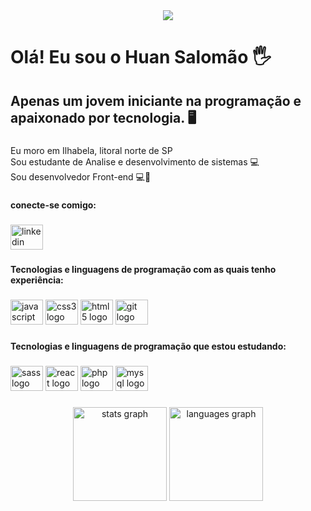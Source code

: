 

<div align="center">
  <img src="https://profile-counter.glitch.me/SonecaS2/count.svg?"  />
</div>

###

<h1 align="left">Olá! Eu sou o Huan Salomão 🖐️</h1>

###

<h2 align="left">Apenas um jovem iniciante na programação e apaixonado por tecnologia. 🖥️</h2>

###

<p align="left">Eu moro em Ilhabela, litoral norte de SP<br>Sou estudante de Analise e desenvolvimento de sistemas 💻<br>Sou desenvolvedor Front-end 💻🚀</p>

###

<h4 align="left">conecte-se comigo:</h4>

###

<div align="left">
  <a href="https://www.linkedin.com/in/huan-dos-santos-salom%C3%A3o-672115213/" target="_blank">
    <img src="https://raw.githubusercontent.com/maurodesouza/profile-readme-generator/master/src/assets/icons/social/linkedin/default.svg" width="52" height="40" alt="linkedin logo"  />
  </a>
</div>

###

<h4 align="left">Tecnologias e linguagens de programação com as quais tenho experiência:</h4>

###

<div align="left">
  <img src="https://cdn.jsdelivr.net/gh/devicons/devicon/icons/javascript/javascript-original.svg" height="40" width="52" alt="javascript logo"  />
  <img src="https://cdn.jsdelivr.net/gh/devicons/devicon/icons/css3/css3-original.svg" height="40" width="52" alt="css3 logo"  />
  <img src="https://cdn.jsdelivr.net/gh/devicons/devicon/icons/html5/html5-original.svg" height="40" width="52" alt="html5 logo"  />
  <img src="https://cdn.jsdelivr.net/gh/devicons/devicon/icons/git/git-original.svg" height="40" width="52" alt="git logo"  />
</div>

###

<h4 align="left">Tecnologias e linguagens de programação que estou estudando:</h4>

###

<div align="left">
  <img src="https://cdn.jsdelivr.net/gh/devicons/devicon/icons/sass/sass-original.svg" height="40" width="52" alt="sass logo"  />
  <img src="https://cdn.jsdelivr.net/gh/devicons/devicon/icons/react/react-original.svg" height="40" width="52" alt="react logo"  />
  <img src="https://cdn.jsdelivr.net/gh/devicons/devicon/icons/php/php-original.svg" height="40" width="52" alt="php logo"/>
  <img src="https://cdn.jsdelivr.net/gh/devicons/devicon/icons/mysql/mysql-original.svg" height="40" width="52" alt="mysql logo"/>

</div>

###

<div align="center">
  <img src="https://github-readme-stats.vercel.app/api?hide_title=false&hide_rank=false&show_icons=true&include_all_commits=true&count_private=true&disable_animations=false&theme=dracula&locale=en&hide_border=false&username=SonecaS2" height="150" alt="stats graph"  />
  <img src="https://github-readme-stats.vercel.app/api/top-langs?locale=en&hide_title=false&layout=compact&card_width=320&langs_count=5&theme=dracula&hide_border=false&username=SonecaS2" height="150" alt="languages graph"  />
</div>



###
